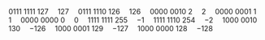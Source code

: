 0111 1111	127 	127 
0111 1110	126 	126 
0000 0010	2 	2 
0000 0001	1 	1 
0000 0000	0 	0 
1111 1111	255 	−1 
1111 1110	254 	−2 
1000 0010	130 	−126 
1000 0001	129 	−127 
1000 0000	128 	−128 
